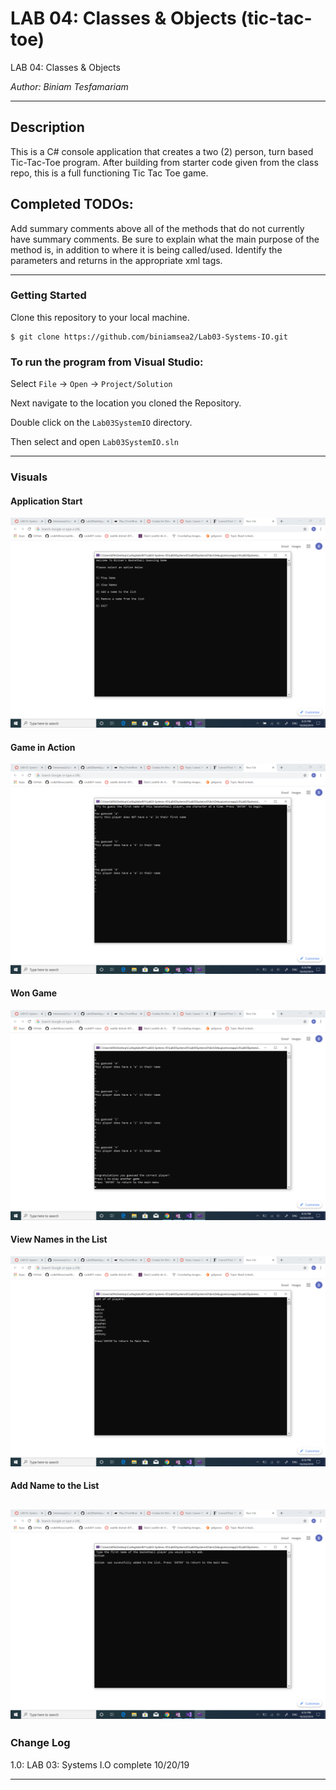 # LAB 04: Classes & Objects (tic-tac-toe)

LAB 04: Classes & Objects

*Author: Biniam Tesfamariam*

----

## Description
This is a C# console application that creates a two (2) person, turn based Tic-Tac-Toe program.
After building from starter code given from the class repo, this is a full functioning Tic Tac Toe game. 

## Completed TODOs:
Add summary comments above all of the methods that do not currently have summary comments. 
Be sure to explain what the main purpose of the method is, in addition to where it is being called/used. 
Identify the parameters and returns in the appropriate xml tags.


---

### Getting Started
Clone this repository to your local machine.

```
$ git clone https://github.com/biniamsea2/Lab03-Systems-IO.git
```

### To run the program from Visual Studio:
Select ```File``` -> ```Open``` -> ```Project/Solution```

Next navigate to the location you cloned the Repository.

Double click on the ```Lab03SystemIO``` directory.

Then select and open ```Lab03SystemIO.sln```

---

### Visuals

#### Application Start
![Image 1](https://github.com/biniamsea2/Lab03-Systems-IO/blob/master/Screenshots/mainMenu.png)
#### Game in Action
![Image 1](https://github.com/biniamsea2/Lab03-Systems-IO/blob/master/Screenshots/playing%20game.png)
#### Won Game
![Image 1](https://github.com/biniamsea2/Lab03-Systems-IO/blob/master/Screenshots/game%20won.png)
#### View Names in the List
![Image 1](https://github.com/biniamsea2/Lab03-Systems-IO/blob/master/Screenshots/view%20list%20of%20names.png)
#### Add Name to the List
![Image 1](https://github.com/biniamsea2/Lab03-Systems-IO/blob/master/Screenshots/add%20to%20list.png)
---

### Change Log
1.0: LAB 03: Systems I.O complete 10/20/19

------------------------------